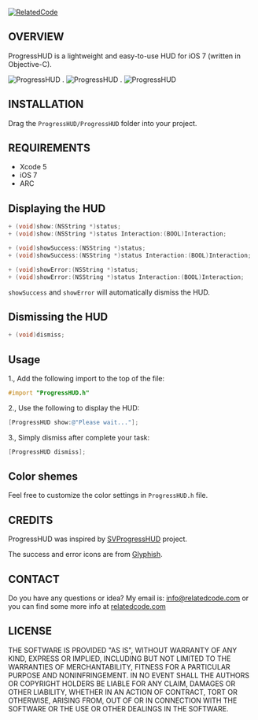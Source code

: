 [![RelatedCode](http://relatedcode.com/github/header3.png)](http://relatedcode.com)

## OVERVIEW

ProgressHUD is a lightweight and easy-to-use HUD for iOS 7 (written in Objective-C).

![ProgressHUD](http://relatedcode.com/github/progresshud31.png)
.
![ProgressHUD](http://relatedcode.com/github/progresshud32.png)
.
![ProgressHUD](http://relatedcode.com/github/progresshud33.png)

## INSTALLATION

Drag the `ProgressHUD/ProgressHUD` folder into your project.

## REQUIREMENTS

- Xcode 5
- iOS 7
- ARC

## Displaying the HUD

```objective-c
+ (void)show:(NSString *)status;
+ (void)show:(NSString *)status Interaction:(BOOL)Interaction;

+ (void)showSuccess:(NSString *)status;
+ (void)showSuccess:(NSString *)status Interaction:(BOOL)Interaction;

+ (void)showError:(NSString *)status;
+ (void)showError:(NSString *)status Interaction:(BOOL)Interaction;
```

`showSuccess` and `showError` will automatically dismiss the HUD.

## Dismissing the HUD

```objective-c
+ (void)dismiss;
```

## Usage

1., Add the following import to the top of the file:

```objective-c
#import "ProgressHUD.h"
```

2., Use the following to display the HUD:

```objective-c
[ProgressHUD show:@"Please wait..."];
```

3., Simply dismiss after complete your task:

```objective-c
[ProgressHUD dismiss];
```

## Color shemes

Feel free to customize the color settings in `ProgressHUD.h` file.

## CREDITS

ProgressHUD was inspired by [SVProgressHUD](https://github.com/samvermette/SVProgressHUD) project.

The success and error icons are from [Glyphish](http://glyphish.com).

## CONTACT

Do you have any questions or idea? My email is: info@relatedcode.com or you can find some more info at [relatedcode.com](http://relatedcode.com)

## LICENSE

THE SOFTWARE IS PROVIDED "AS IS", WITHOUT WARRANTY OF ANY KIND, EXPRESS OR
IMPLIED, INCLUDING BUT NOT LIMITED TO THE WARRANTIES OF MERCHANTABILITY,
FITNESS FOR A PARTICULAR PURPOSE AND NONINFRINGEMENT. IN NO EVENT SHALL THE
AUTHORS OR COPYRIGHT HOLDERS BE LIABLE FOR ANY CLAIM, DAMAGES OR OTHER
LIABILITY, WHETHER IN AN ACTION OF CONTRACT, TORT OR OTHERWISE, ARISING FROM,
OUT OF OR IN CONNECTION WITH THE SOFTWARE OR THE USE OR OTHER DEALINGS IN
THE SOFTWARE.
